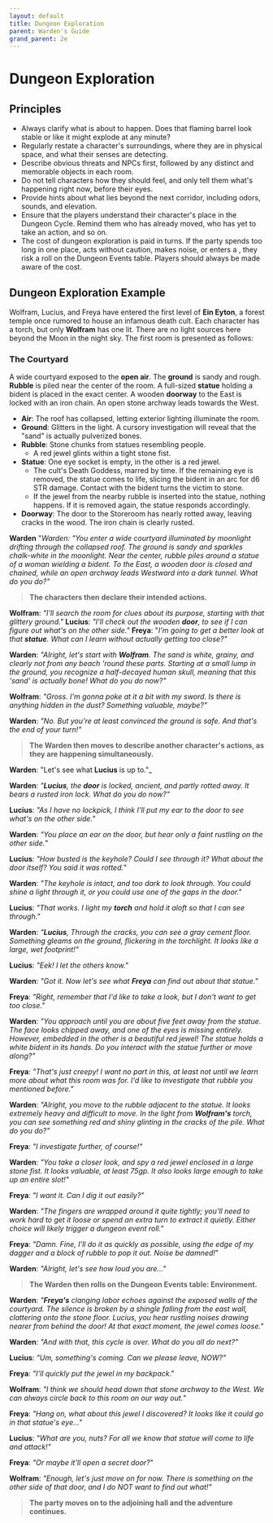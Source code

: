 ```yaml
---
layout: default
title: Dungeon Exploration
parent: Warden's Guide 
grand_parent: 2e
---
```


# Dungeon Exploration

## Principles

- Always clarify what is about to happen. Does that flaming barrel look stable or like it might explode at any minute? 
- Regularly restate a character's surroundings, where they are in physical space, and what their senses are detecting. 
- Describe obvious threats and NPCs first, followed by any distinct and memorable objects in each room. 
- Do not tell characters how they should feel, and only tell them what's happening right now, before their eyes.
- Provide hints about what lies beyond the next corridor, including odors, sounds, and elevation.
- Ensure that the players understand their character's place in the Dungeon Cycle. Remind them who has already moved, who has yet to take an action, and so on. 
- The cost of dungeon exploration is paid in turns. If the party spends too long in one place, acts without caution, makes noise, or enters a , they risk a roll on the Dungeon Events table. Players should always be made aware of the cost.

## Dungeon Exploration Example

Wolfram, Lucius, and Freya have entered the first level of **Ein Eyton**, a forest temple once rumored to house an infamous death cult. Each character has a torch, but only **Wolfram** has one lit. There are no light sources here beyond the Moon in the night sky. The first room is presented as follows:

### The Courtyard

A wide courtyard exposed to the **open air**. The **ground** is sandy and rough. **Rubble** is piled near the center of the room. A full-sized **statue** holding a bident is placed in the exact center. A wooden **doorway** to the East is locked with an iron chain. An open stone archway leads towards the West.

- **Air**: The roof has collapsed, letting exterior lighting illuminate the room. 
- **Ground**: Glitters in the light. A cursory investigation will reveal that the "sand" is actually pulverized bones.  
- **Rubble**: Stone chunks from statues resembling people. 
  - A red jewel glints within a tight stone fist.
- **Statue**: One eye socket is empty, in the other is a red jewel.
  - The cult's Death Goddess, marred by time. If the remaining eye is removed, the statue comes to life, slicing the bident in an arc for d6 STR damage. Contact with the bident turns the victim to stone.
  - If the jewel from the nearby rubble is inserted into the statue, nothing happens. If it is removed again, the statue responds accordingly.
- **Doorway**: The door to the Storeroom has nearly rotted away, leaving cracks in the wood. The iron chain is clearly rusted.

**Warden** "_Warden: "You enter a wide courtyard illuminated by moonlight drifting through the collapsed roof. The ground is sandy and sparkles chalk-white in the moonlight. Near the center, rubble piles around a statue of a woman wielding a bident. To the East, a wooden door is closed and chained, while an open archway leads Westward into a dark tunnel. What do you do?"_

> **The characters then declare their intended actions.**

**Wolfram**: _"I'll search the room for clues about its purpose, starting with that glittery ground."_ 
**Lucius**: _"I'll check out the wooden **door**, to see if I can figure out what's on the other side."_ 
**Freya**: "_I'm going to get a better look at that **statue**. What can I learn without actually getting too close?"_ 

**Warden**: _"Alright, let's start with **Wolfram**. The sand is white, grainy, and clearly not from any beach 'round these parts. Starting at a small lump in the ground, you recognize a half-decayed human skull, meaning that this 'sand' is actually bone! What do you do now?"_

**Wolfram**: _"Gross. I'm gonna poke at it a bit with my sword. Is there is anything hidden in the dust? Something valuable, maybe?"_

**Warden**: _"No. But you're at least convinced the ground is safe. And that's the end of your turn!"_

> **The Warden then moves to describe another character's actions, as they are happening simultaneously.**

**Warden**: "Let's see what **Lucius** is up to."_

**Warden**: _"**Lucius**, the **door** is locked, ancient, and partly rotted away. It bears a rusted iron lock. What do you do now?"_

**Lucius**: _"As I have no lockpick, I think I'll put my ear to the door to see what's on the other side."_ 

**Warden**: _"You place an ear on the door, but hear only a faint rustling on the other side._"

**Lucius**: _"How busted is the keyhole? Could I see through it? What about the door itself? You said it was rotted._"

**Warden**: _"The keyhole is intact, and too dark to look through. You could shine a light through it, or you could use one of the gaps in the door."_

**Lucius**: _"That works. I light my **torch** and hold it aloft so that I can see through."_

**Warden**: _"**Lucius**, Through the cracks, you can see a gray cement floor. Something gleams on the ground, flickering in the torchlight. It looks like a large, wet footprint!"_

**Lucius**: _"Eek! I let the others know."_

**Warden**: _"Got it. Now let's see what **Freya** can find out about that statue."_

**Freya**: _"Right, remember that I'd like to take a look, but I don't want to get too close."_

**Warden**: _"You approach until you are about five feet away from the statue. The face looks chipped away, and one of the eyes is missing entirely. However, embedded in the other is a beautiful red jewel! The statue holds a white bident in its hands. Do you interact with the statue further or move along?"_

**Freya**: _"That's just creepy! I want no part in this, at least not until we learn more about what this room was for. I'd like to investigate that rubble you mentioned before."_ 

**Warden**: _"Alright, you move to the rubble adjacent to the statue. It looks extremely heavy and difficult to move. In the light from **Wolfram's** torch, you can see something red and shiny glinting in the cracks of the pile. What do you do?"_

**Freya**: _"I investigate further, of course!"_

**Warden**: _"You take a closer look, and spy a red jewel enclosed in a large stone fist. It looks valuable, at least 75gp. It also looks large enough to take up an entire slot!"_

**Freya**: _"I want it. Can I dig it out easily?"_

**Warden**: _"The fingers are wrapped around it quite tightly; you'll need to work hard to get it loose or spend an extra turn to extract it quietly. Either choice will likely trigger a dungeon event roll."_

**Freya**: _"Damn. Fine, I'll do it as quickly as possible, using the edge of my dagger and a block of rubble to pop it out. Noise be damned!_"

**Warden**: _"Alright, let's see how loud you are..."_

> **The Warden then rolls on the Dungeon Events table: Environment.**

**Warden**: _"**Freya's** clanging labor echoes against the exposed walls of the courtyard. The silence is broken by a shingle falling from the east wall, clattering onto the stone floor. Lucius, you hear rustling noises drawing nearer from behind the door! At that exact moment, the jewel comes loose."_ 

**Warden**: _"And with that, this cycle is over. What do you all do next?"_

**Lucius**: _"Um, something's coming. Can we please leave, NOW?"_ 

**Freya**: _"I'll quickly put the jewel in my backpack_."

**Wolfram**: _"I think we should head down that stone archway to the West. We can always circle back to this room on our way out._"

**Freya**: _"Hang on, what about this jewel I discovered? It looks like it could go in that statue's eye..."_

**Lucius**: _"What are you, nuts? For all we know that statue will come to life and attack!"_

**Freya**: _"Or maybe it'll open a secret door?_"

**Wolfram**: _"Enough, let's just move on for now. There is something on the other side of that door, and I do NOT want to find out what!"_

> **The party moves on to the adjoining hall and the adventure continues.**


